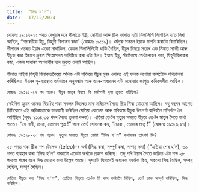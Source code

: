 ```yaml
---
title:  “সিদ্ধ হ’ল”।
date:   17/12/2024
---
```


যোহনঃ ১৯:১৭-২২ পদত দেখুৱাৰ দৰে পীলাতে ইব্ৰী, ৰোমীয়া আৰু গ্ৰীক ভাষাত এটা শিলালিপি লিখিছিল য’ত লিখা আছিল, “নাচৰতীয়া যীচু, যিহূদী বিলাকৰ ৰজা” (যোহনঃ ১৯:১৯)। ধৰ্মগুৰু সকলে ইয়াক সলনি কৰাটো বিচাৰিছিল। পীলাতৰ ওচৰত ইয়াৰ একো নাথাকিল, কেৱল শিলালিপিটো থাকি গৈছিল, যীচুৰ বিষয়ে সত্যৰ এক নিমাত সাক্ষী আৰু যীচুক ৰজা হিচাবে ক্ৰুচত সিংহাসনত অধিষ্ঠিত কৰা এটা চিন। ইয়াত যীচু, সঁচাকৈয়ে তেওঁলোকৰ ৰজা, যিহূদীবিলাকৰ ৰজা, এজন সাধাৰণ অপৰাধীৰ দৰে ক্ৰুচত ওলমি আছিল।

পীলাত নাইবা যিহূদী বিলাকতকৈয়ো অধিক এটা শক্তিয়ে যীচুৰ মূৰৰ ওপৰত এই ফলক লগোৱা কাৰ্যটোক পৰিচালনা কৰিছিল। ঈশ্বৰৰ সু-ব্যৱস্থাত ধৰ্মশাস্ত্ৰৰ অনুসন্ধান আৰু ধ্যান-অধ্যয়নৰ এটা মনোভাৱ জাগৃত কৰিবলগীয়া আছিল।

`যোহনঃ ১৯:২৫-২৭ পদ পঢ়ক। যীচুৰ মাতৃৰ বিষয়ে কি মৰ্মস্পশী দৃশ্য ক্ৰুচত ঘটিছিল?`

সেইদিনা ক্ৰুচৰ ওচৰত থিয় হৈ থকা সকলৰ ভিতৰত মাক মৰিয়মৰ সৈতে প্ৰিয় শিষ্য যোহনো আছিল। বহু বছৰৰ আগেত চিমিয়োনে এই অভিজ্ঞতাকে ভাৱবাণী কৰিছিল যেতিয়া যোচেফ আৰু মৰিয়মে যীচুক উৎসৰ্গা কৰিবলৈ মন্দিৰলৈ লৈ আহিছিল (লূকঃ ২:৩৪,৩৫ পদৰ সৈতে তুলনা কৰক)। এতিয়া তেওঁৰ মৃত্যুৰ সময়ত যীচুৱে তেওঁৰ মাতৃৰ সৈতে কথা পাতে। “হে নাৰী, চোৱা, তোমাৰ পুত্ৰ !” আৰু তেওঁ যোহনক কয়, “চোৱা , তোমাৰ মাতৃ !” (যোহনঃ ১৯:২৬,২৭)।

`যোহনঃ ১৯:২৮-৩০ পদ পঢ়ক। মৃত্যুৰ সময়ত যীচুৱে কোৱা “সিদ্ধ হ’ল” কথাষাৰৰ তাৎপৰ্য কি?`

২৮ পদত থকা গ্ৰীক শব্দ টেলেঅ (teleo)-ৰ অৰ্থ (সিদ্ধ কৰা, সম্পূৰ্ণ কৰা, সম্পন্ন কৰা) (“এতিয়া শেষ হ’ল), ৩০ পদত ব্যৱহাৰ কৰা “সিদ্ধ হ’ল” বাক্যটো একেটা অৰ্থকে প্ৰকাশ কৰিছে। তদু পৰি ইয়াৰ সৈতে জড়িত এটা শব্দ ২৮ পদতো শাস্ত্ৰৰ বচন সিদ্ধ হোৱাৰ কথা উল্লেখ আছে। দৃশ্যটো যিমানেই ভয়ানক নহওঁক কিয়, সকলো সিদ্ধ হৈছিল, সম্পন্ন হৈছিল, সম্পূৰ্ণ হৈছিল।

`যেতিয়া যীচুৱে কয় “সিদ্ধ হ’ল”, তেতিয়া পিতৃয়ে তেওঁক যি কাম কৰিবলৈ দিছিল, তেওঁ তাক সম্পূৰ্ণ কৰিছিল, সিদ্ধ কৰিছিল।`